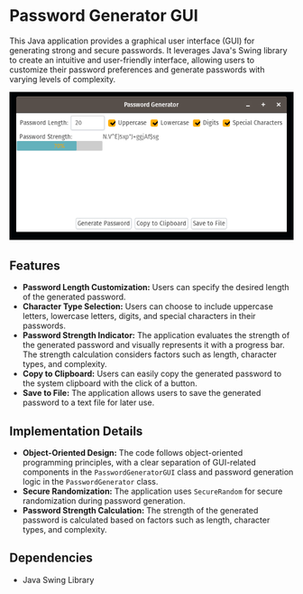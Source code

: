 # Password Generator GUI

This Java application provides a graphical user interface (GUI) for generating strong and secure passwords. It leverages Java's Swing library to create an intuitive and user-friendly interface, allowing users to customize their password preferences and generate passwords with varying levels of complexity.

![Password Generator GUI](https://raw.githubusercontent.com/localhost-sys/OOP/main/pic.png "Password Generator GUI")

## Features

- **Password Length Customization:** Users can specify the desired length of the generated password.
- **Character Type Selection:** Users can choose to include uppercase letters, lowercase letters, digits, and special characters in their passwords.
- **Password Strength Indicator:** The application evaluates the strength of the generated password and visually represents it with a progress bar. The strength calculation considers factors such as length, character types, and complexity.
- **Copy to Clipboard:** Users can easily copy the generated password to the system clipboard with the click of a button.
- **Save to File:** The application allows users to save the generated password to a text file for later use.

## Implementation Details

- **Object-Oriented Design:** The code follows object-oriented programming principles, with a clear separation of GUI-related components in the `PasswordGeneratorGUI` class and password generation logic in the `PasswordGenerator` class.
- **Secure Randomization:** The application uses `SecureRandom` for secure randomization during password generation.
- **Password Strength Calculation:** The strength of the generated password is calculated based on factors such as length, character types, and complexity.

## Dependencies

- Java Swing Library
